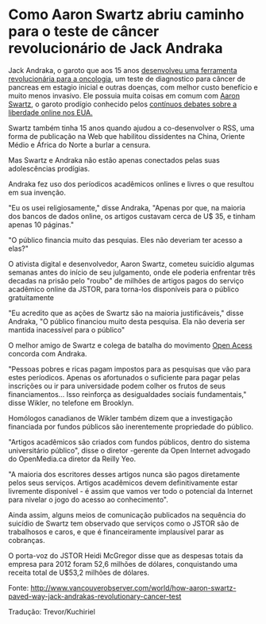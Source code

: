 Como Aaron Swartz abriu caminho para o teste de câncer revolucionário de Jack Andraka 
=====================================================================================

Jack Andraka, o garoto que aos 15 anos [desenvolveu uma ferramenta revolucionária para a oncologia](http://veja.abril.com.br/noticia/ciencia/jovem-de-15-anos-revoluciona-o-combate-ao-cancer-de-pancreas/), um teste de diagnostico para câncer de pancreas em estagio inicial e outras doenças, com melhor custo benefício e muito menos invasivo. Ele possuia muita coisas em comum com [Aaron Swartz](http://revistaepoca.globo.com/Sociedade/eliane-brum/noticia/2013/01/perdao-aaron-swartz.html), o garoto prodígio conhecido pelos [contínuos debates sobre a liberdade online nos EUA.](https://hackmd.io/s/NJAJX8Ip)

Swartz também tinha 15 anos quando ajudou a co-desenvolver o RSS, uma forma de publicação na Web que habilitou dissidentes na China, Oriente Médio e África do Norte a burlar a censura. 

Mas Swartz e Andraka não estão apenas conectados pelas suas adolescências prodígias.

Andraka fez uso dos períodicos acadêmicos onlines e livres o que resultou em sua invenção.

"Eu os usei religiosamente," disse Andraka, "Apenas por que, na maioria dos bancos de dados online, os artigos custavam cerca de U$ 35, e tinham apenas 10 páginas." 

"O público financia muito das pesquias. Eles não deveriam ter acesso a elas?"

O ativista digital e desenvolvedor, Aaron Swartz, cometeu suicídio algumas semanas antes do início de seu julgamento, onde ele poderia enfrentar três decadas na prisão pelo "roubo" de milhões de artigos pagos do serviço acadêmico online da JSTOR, para torna-los disponíveis para o público gratuitamente

"Eu acredito que as ações de Swartz são na maioria justificáveis," disse Andraka, "O público financiou muito desta pesquisa. Ela não deveria ser mantida inacessível para o público"

O melhor amigo de Swartz e colega de batalha do movimento [Open Acess](http://www.acessoaberto.org/sobre.htm) concorda com Andraka.

"Pessoas pobres e ricas pagam impostos para as pesquisas que vão para estes períodicos. Apenas os afortunados o suficiente para pagar pelas inscrições ou ir para universidade podem colher os frutos de seus financiamentos... Isso reinforça as desigualdades sociais fundamentais," disse Wikler, no telefone em Brooklyn.

Homólogos canadianos de Wikler também dizem que a investigação financiada por fundos públicos são inerentemente propriedade do público.

"Artigos acadêmicos são criados com fundos públicos, dentro do sistema universitário público", disse o diretor -gerente da Open Internet advogado do OpenMedia.ca diretor da Reilly Yeo.

"A maioria dos escritores desses artigos nunca são pagos diretamente pelos seus serviços. Artigos acadêmicos devem definitivamente estar livremente disponível - é assim que vamos ver todo o potencial da Internet para nivelar o jogo do acesso ao conhecimento".

Ainda assim, alguns meios de comunicação publicados na sequência do suicídio de Swartz tem observado que serviços como o JSTOR são de trabalhosos e caros, e que é financeiramente implausível parar as cobranças.

O porta-voz do JSTOR Heidi McGregor disse que as despesas totais da empresa para 2012 foram 52,6 milhões de dólares, conquistando uma receita total de U$53,2 milhões de dólares.

Fonte: http://www.vancouverobserver.com/world/how-aaron-swartz-paved-way-jack-andrakas-revolutionary-cancer-test

Tradução: Trevor/Kuchiriel
